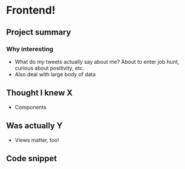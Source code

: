 # Frontend!

## Project summary 
### Why interesting 
- What do my tweets actually say about me? About to enter job hunt, curious about positivity, etc. 
- Also deal with large body of data 

## Thought I knew X 
- Components 

## Was actually Y 
- Views matter, too! 

## Code snippet 